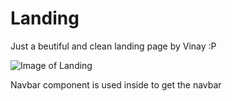 # Landing

Just a beutiful and clean landing page by Vinay :P


![Image of Landing](https://i.ibb.co/xSJ3RZz/image.png)

Navbar component is used inside to get the navbar
